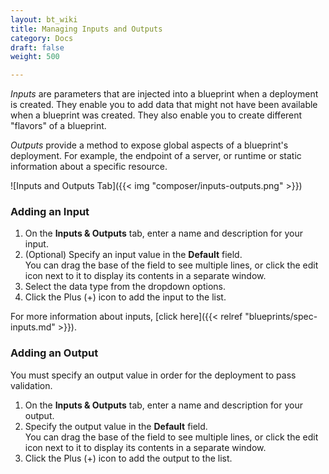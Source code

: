 ```yaml
---
layout: bt_wiki
title: Managing Inputs and Outputs
category: Docs
draft: false
weight: 500

---
```

_Inputs_ are parameters that are injected into a blueprint when a deployment is created. They enable you to add data that might not have been available when a blueprint was created. They also enable you to create different "flavors" of a blueprint. 

_Outputs_ provide a method to expose global aspects of a blueprint's deployment. For example, the endpoint of a server, or runtime or static information about a specific resource.

![Inputs and Outputs Tab]({{< img "composer/inputs-outputs.png" >}})<br>

### Adding an Input

1. On the **Inputs & Outputs** tab, enter a name and description for your input.
2. (Optional) Specify an input value in the **Default** field.   
   You can drag the base of the field to see multiple lines, or click the edit icon next to it to display its contents in a separate window.
3. Select the data type from the dropdown options.
4. Click the Plus (+) icon to add the input to the list.

For more information about inputs, [click here]({{< relref "blueprints/spec-inputs.md" >}}).

### Adding an Output

You must specify an output value in order for the deployment to pass validation.

1. On the **Inputs & Outputs** tab, enter a name and description for your output.
2. Specify the output value in the **Default** field.   
   You can drag the base of the field to see multiple lines, or click the edit icon next to it to display its contents in a separate window.
3. Click the Plus (+) icon to add the output to the list.


